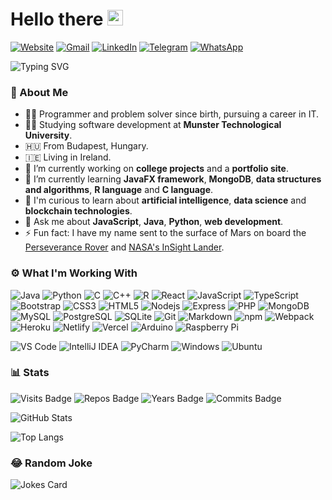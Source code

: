 # Hello there <img src="https://media.giphy.com/media/hvRJCLFzcasrR4ia7z/giphy.gif" width="25px">

[![Website](https://img.shields.io/badge/szpr.dev-217062?style=for-the-badge&logo=devdotto&logoColor=white)](http://szpr.dev)
[![Gmail](https://img.shields.io/badge/Gmail-D14836?style=for-the-badge&logo=gmail&logoColor=white)](mailto:ricky@szpr.dev?subject=%20New%20message%20sent%20on%20Github)
[![LinkedIn](https://img.shields.io/badge/LinkedIn-0077B5?style=for-the-badge&logo=linkedin&logoColor=white)](https://www.linkedin.com/in/szpatrikrichard)
[![Telegram](https://img.shields.io/badge/Telegram-2CA5E0?style=for-the-badge&logo=telegram&logoColor=white)](https://t.me/szpricky)
[![WhatsApp](https://img.shields.io/badge/WhatsApp-25D366?style=for-the-badge&logo=whatsapp&logoColor=white)](https://wa.link/eo5r84)

![Typing SVG](https://readme-typing-svg.herokuapp.com/?lines=I'm+Richárd+Szilágyi.;I+write+software+and+create+websites.)

### 🤳 About Me

- 👨‍💻 Programmer and problem solver since birth, pursuing a career in IT.
- 👨‍🎓 Studying software development at **Munster Technological University**.
- 🇭🇺 From Budapest, Hungary.
- 🇮🇪 Living in Ireland.
- 🔭 I’m currently working on **college projects** and a **portfolio site**.
- 🌱 I’m currently learning **JavaFX framework**, **MongoDB**, **data structures and algorithms**, **R language** and **C language**.
- 🤔 I'm curious to learn about **artificial intelligence**, **data science** and **blockchain technologies**.
- 💬 Ask me about **JavaScript**, **Java**, **Python**, **web development**.
- ⚡ Fun fact: I have my name sent to the surface of Mars on board the [Perseverance Rover](https://mars.nasa.gov/participate/send-your-name/mars2020/certificate/736069507821) and [NASA's InSight Lander](https://mars.nasa.gov/participate/send-your-name/insight/?cn=356002512018).

### ⚙️ What I'm Working With

![Java](https://img.shields.io/badge/Java-070C19?style=flat-square&logo=java&logoColor=F89917&labelColor=121212)
![Python](https://img.shields.io/badge/Python-070C19?style=flat-square&logo=python&logoColor=14354C&labelColor=121212)
![C](https://img.shields.io/badge/C-070C19?style=flat-square&logo=c%2B%2B&logoColor=00599D&labelColor=121212)
![C++](https://img.shields.io/badge/C%2B%2B-070C19?style=flat-square&logo=c%2B%2B&logoColor=00599D&labelColor=121212)
![R](https://img.shields.io/badge/R-070C19?style=flat-square&logo=r&logoColor=276DC3&labelColor=121212)
![React](https://img.shields.io/badge/React-2F4A55?style=flat-square&logo=react&logoColor=61DAFB&labelColor=121212)
![JavaScript](https://img.shields.io/badge/JavaScript-2F4A55?style=flat-square&logo=javascript&logoColor=F7E018&labelColor=121212)
![TypeScript](https://img.shields.io/badge/TypeScript-2F4A55?style=flat-square&logo=typescript&logoColor=3178C6&labelColor=121212)
![Bootstrap](https://img.shields.io/badge/Bootstrap-2F4A55?style=flat-square&logo=bootstrap&logoColor=8511FA&labelColor=121212)
![CSS3](https://img.shields.io/badge/CSS3-2F4A55?style=flat-square&logo=css3&logoColor=264DE4&labelColor=121212)
![HTML5](https://img.shields.io/badge/HTML5-2F4A55?style=flat-square&logo=html5&logoColor=D35836&labelColor=121212)
![Nodejs](https://img.shields.io/badge/Nodejs-77D8AB?style=flat-square&logo=Node.js&logoColor=689F63&labelColor=121212)
![Express](https://img.shields.io/badge/Express-77D8AB?style=flat-square&logo=express&logoColor=515151&labelColor=121212)
![PHP](https://img.shields.io/badge/PHP-77D8AB?style=flat-square&logo=php&logoColor=787CB4&labelColor=121212)
![MongoDB](https://img.shields.io/badge/MongoDB-264061?style=flat-square&logo=mongodb&logoColor=00684A&labelColor=121212)
![MySQL](https://img.shields.io/badge/MySQL-264061?style=flat-square&logo=mysql&logoColor=00618A&labelColor=121212)
![PostgreSQL](https://img.shields.io/badge/PostgreSQL-264061?style=flat-square&logo=postgresql&logoColor=316192&labelColor=121212)
![SQLite](https://img.shields.io/badge/SQLite-264061?style=flat-square&logo=sqlite&logoColor=07405E&labelColor=121212)
![Git](https://img.shields.io/badge/Git-33113F?style=flat-square&logo=git&logoColor=F05030&labelColor=121212)
![Markdown](https://img.shields.io/badge/Markdown-33113F?style=flat-square&logo=markdown&logoColor=23A2E3&labelColor=121212)
![npm](https://img.shields.io/badge/NPM-33113F?style=flat-square&logo=npm&logoColor=C13534&labelColor=121212)
![Webpack](https://img.shields.io/badge/Webpack-33113F?style=flat-square&logo=webpack&logoColor=1C78C0&labelColor=121212)
![Heroku](https://img.shields.io/badge/Heroku-005A4E?style=flat-square&logo=heroku&logoColor=430098&labelColor=121212)
![Netlify](https://img.shields.io/badge/Netlify-005A4E?style=flat-square&logo=netlify&logoColor=23BDAE&labelColor=121212)
![Vercel](https://img.shields.io/badge/-Vercel-005A4E?style=flat-square&logo=vercel&logoColor=FFFFFF&labelColor=121212)
![Arduino](https://img.shields.io/badge/Arduino-12920D?style=flat-square&logo=arduino&logoColor=12989E&labelColor=121212)
![Raspberry Pi](https://img.shields.io/badge/Raspberry_Pi-12920D?style=flat-square&logo=raspberry-pi&logoColor=CE1D56&labelColor=121212)

![VS Code](https://img.shields.io/badge/-VSCode-%23007ACC?style=flat-square&logo=visual-studio-code)
![IntelliJ IDEA](https://img.shields.io/badge/IntelliJ_IDEA-fe2d5d?style=flat-square&logo=intellij-idea)
![PyCharm](https://img.shields.io/badge/PyCharm-1dd390?style=flat-square&logo=pycharm)
![Windows](https://img.shields.io/badge/Windows-0078D6?style=flat-square&logo=windows&logoColor=FFFFFF)
![Ubuntu](https://img.shields.io/badge/Ubuntu-E95420?style=flat-square&logo=ubuntu&logoColor=FFFFFF)

### 📊 Stats

![Visits Badge](https://badges.pufler.dev/visits/szpricky/szpricky)
![Repos Badge](https://badges.pufler.dev/repos/szpricky)
![Years Badge](https://badges.pufler.dev/years/szpricky)
![Commits Badge](https://badges.pufler.dev/commits/monthly/szpricky)

![GitHub Stats](https://github-readme-stats.vercel.app/api?username=szpricky&show_icons=true&theme=radical)

![Top Langs](https://github-readme-stats.vercel.app/api/top-langs/?username=szpricky&layout=compact&theme=radical)

<!-- Repos:
[![Readme Card](https://github-readme-stats.vercel.app/api/pin/?username=szpricky&repo=guestbook-api)](https://github.com/szpricky/guestbook-api)
-->

### 😂 Random Joke

![Jokes Card](https://readme-jokes.vercel.app/api)
